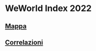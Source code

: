 # WeWorld Index 2022
## [Mappa](https://aripiz.github.io/weworldindex/map.html)
## [Correlazioni](https://aripiz.github.io/weworldindex/corr.html)
